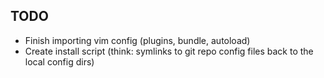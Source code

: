 ## TODO

* Finish importing vim config (plugins, bundle, autoload)
* Create install script (think: symlinks to git repo config files back to the local config dirs) 

